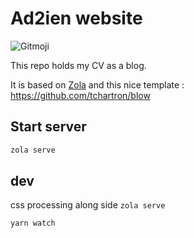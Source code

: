# Ad2ien website

![Gitmoji](https://img.shields.io/badge/gitmoji-%20%F0%9F%98%9C%20%F0%9F%98%8D-FFDD67.svg?style=flat-square)

This repo holds my CV as a blog.

It is based on [Zola](https://github.com/getzola/zola) and this nice template : <https://github.com/tchartron/blow>

## Start server

```bash
zola serve
```

## dev

css processing along side `zola serve`

```bash
yarn watch
```
